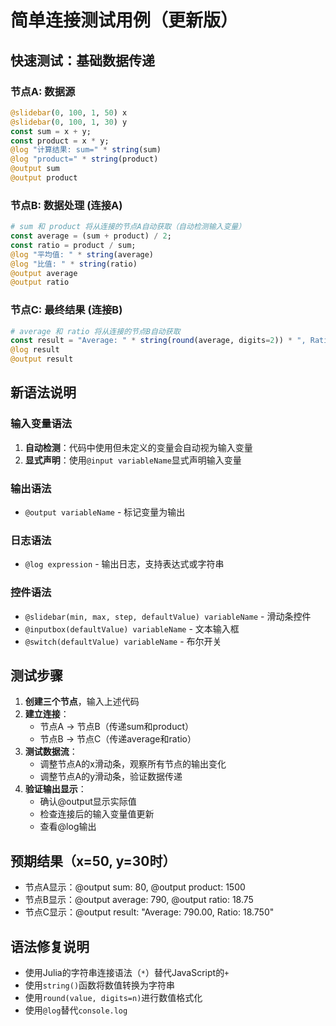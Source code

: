 # 简单连接测试用例（更新版）

## 快速测试：基础数据传递

### 节点A: 数据源
```julia
@slidebar(0, 100, 1, 50) x
@slidebar(0, 100, 1, 30) y
const sum = x + y;
const product = x * y;
@log "计算结果: sum=" * string(sum)
@log "product=" * string(product)
@output sum
@output product
```

### 节点B: 数据处理 (连接A)
```julia
# sum 和 product 将从连接的节点A自动获取（自动检测输入变量）
const average = (sum + product) / 2;
const ratio = product / sum;
@log "平均值: " * string(average)
@log "比值: " * string(ratio)
@output average
@output ratio
```

### 节点C: 最终结果 (连接B)
```julia
# average 和 ratio 将从连接的节点B自动获取
const result = "Average: " * string(round(average, digits=2)) * ", Ratio: " * string(round(ratio, digits=3));
@log result
@output result
```

## 新语法说明

### 输入变量语法
1. **自动检测**：代码中使用但未定义的变量会自动视为输入变量
2. **显式声明**：使用`@input variableName`显式声明输入变量

### 输出语法
- `@output variableName` - 标记变量为输出

### 日志语法
- `@log expression` - 输出日志，支持表达式或字符串

### 控件语法
- `@slidebar(min, max, step, defaultValue) variableName` - 滑动条控件
- `@inputbox(defaultValue) variableName` - 文本输入框
- `@switch(defaultValue) variableName` - 布尔开关

## 测试步骤

1. **创建三个节点**，输入上述代码
2. **建立连接**：
   - 节点A → 节点B（传递sum和product）
   - 节点B → 节点C（传递average和ratio）
3. **测试数据流**：
   - 调整节点A的x滑动条，观察所有节点的输出变化
   - 调整节点A的y滑动条，验证数据传递
4. **验证输出显示**：
   - 确认@output显示实际值
   - 检查连接后的输入变量值更新
   - 查看@log输出

## 预期结果（x=50, y=30时）
- 节点A显示：@output sum: 80, @output product: 1500
- 节点B显示：@output average: 790, @output ratio: 18.75
- 节点C显示：@output result: "Average: 790.00, Ratio: 18.750"

## 语法修复说明
- 使用Julia的字符串连接语法（`*`）替代JavaScript的`+`
- 使用`string()`函数将数值转换为字符串
- 使用`round(value, digits=n)`进行数值格式化
- 使用`@log`替代`console.log`